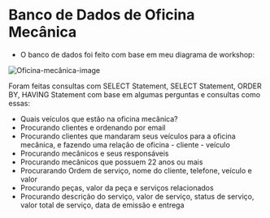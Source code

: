 # Banco de Dados de Oficina Mecânica

- O banco de dados foi feito com base em meu diagrama de workshop:


![Oficina-mecânica-image](https://user-images.githubusercontent.com/118117592/221372059-17c9ca74-d820-4d3d-865f-1b5beb158ae8.png)


Foram feitas consultas com SELECT Statement, SELECT Statement, ORDER BY, HAVING Statement com base em algumas perguntas e consultas como essas:

- Quais veículos que estão na oficina mecânica?
- Procurando clientes e ordenando por email
- Procurando clientes que mandaram seus veículos para a oficina mecânica, e fazendo uma relação de oficina - cliente - veículo
- Procurando mecânicos e seus responsáveis
- Procurando mecânicos que possuem 22 anos ou mais
- Procurarando Ordem de serviço, nome do cliente, telefone, veículo e valor
- Procurando peças, valor da peça e serviços relacionados
- Procurando descrição do serviço, valor de serviço, status de serviço, valor total de serviço, data de emissão e entrega
